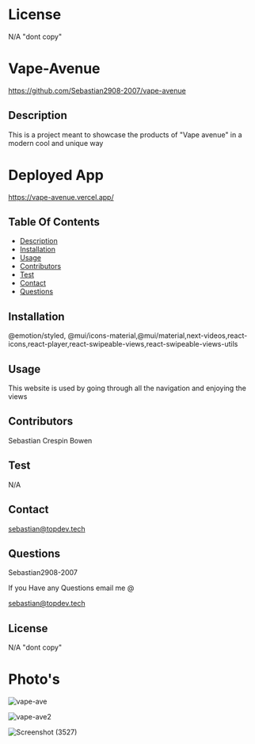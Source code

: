 

# License
 
N/A "dont copy"
                 
      

# Vape-Avenue
 https://github.com/Sebastian2908-2007/vape-avenue
 ## Description

This is a project meant to showcase the products of "Vape avenue" in a modern cool and unique way

# Deployed App
https://vape-avenue.vercel.app/ 

 ## Table Of Contents
* [Description](#description)
* [Installation](#installation)
* [Usage](#usage)
* [Contributors](#contributors)
* [Test](#test)
* [Contact](#contact)
* [Questions](#questions)
    
 ## Installation

@emotion/styled, @mui/icons-material,@mui/material,next-videos,react-icons,react-player,react-swipeable-views,react-swipeable-views-utils

## Usage
 This website is used by going through all the navigation and enjoying the views

 ## Contributors

  Sebastian Crespin Bowen

 ## Test 

 N/A
    
## Contact

 <sebastian@topdev.tech>

## Questions

 Sebastian2908-2007

If you Have any Questions email me @

<sebastian@topdev.tech>


## License
 
N/A "dont copy"

# Photo's
![vape-ave](https://user-images.githubusercontent.com/77297220/221642872-70ae88a4-d049-4089-90b3-779928df98f0.png)

![vape-ave2](https://user-images.githubusercontent.com/77297220/221642892-b62547b1-33e7-46a6-9639-c928b3719369.png)

![Screenshot (3527)](https://user-images.githubusercontent.com/77297220/221643301-db37f563-a7e6-4d14-8533-4ba30e57ea33.png)


 